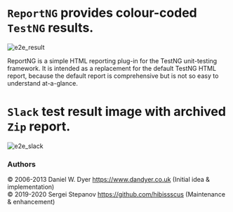 `ReportNG` provides colour-coded `TestNG` results.
=================================
![e2e_result](https://user-images.githubusercontent.com/1389501/97297276-14c87b00-1852-11eb-89a3-31c69ade0960.png)
 
ReportNG is a simple HTML reporting plug-in for the TestNG unit-testing framework. It is intended as a replacement for the default TestNG HTML report, 
because the default report is comprehensive but is not so easy to understand at-a-glance.

`Slack` test result image with archived `Zip` report. 
=================================
![e2e_slack](https://user-images.githubusercontent.com/1389501/97302313-2f522280-1859-11eb-80fc-1bf3b2958f2e.png)

### Authors
© 2006-2013 Daniel W. Dyer  https://www.dandyer.co.uk (Initial idea & implementation)  <br>
© 2019-2020 Sergei Stepanov https://github.com/hibissscus (Maintenance & enhancement)
